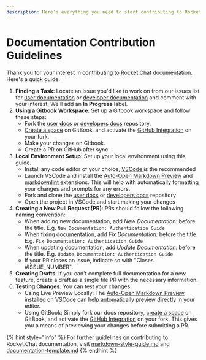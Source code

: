 ```yaml
---
description: Here's everything you need to start contributing to Rocket.Chat documentation.
---
```


# Documentation Contribution Guidelines

Thank you for your interest in contributing to Rocket.Chat documentation. Here's a quick guide:

1. **Finding a Task**: Locate an issue you'd like to work on from our issues list for [user documentation](https://github.com/RocketChat/docs/issues) or [developer documentation](https://github.com/RocketChat/developer-docs/issues) and comment with your interest. We'll add an **In Progress** label.
2. **Using a Gitbook Workspace**: Set up a Gitbook workspace and follow these steps:
   * Fork the [user docs](https://github.com/RocketChat/docs) or [developers docs](https://github.com/RocketChat/developer-docs) repository.
   * [Create a space](https://docs.gitbook.com/getting-started/content-structure/what-is-a-space#create-a-spacehttps://docs.gitbook.com/getting-started/content-structure/what-is-a-space#create-a-space) on GitBook, and activate the [GitHub Integration](https://docs.gitbook.com/product-tour/git-sync) on your fork.
   * Make your changes on Gitbook.
   * Create a PR on GitHub after sync.
3. **Local Environment Setup**: Set up your local environment using this guide.
   * Install any code editor of your choice, [VSCode ](https://code.visualstudio.com/)is the recommended
   * Launch VSCode and install the [Auto-Open Markdown Preview](https://marketplace.visualstudio.com/items?itemName=hnw.vscode-auto-open-markdown-preview) and [markdownlint ](https://marketplace.visualstudio.com/items?itemName=DavidAnson.vscode-markdownlint)extensions. This will help with automatically formatting your changes and prompts for any errors.
   * Fork and clone the [user docs](https://github.com/RocketChat/docs) or [developers docs](https://github.com/RocketChat/developer-docs) repository
   * Open the project in VSCode and start making your changes
4. **Creating a New Pull Request (PR)**: PRs should follow the following naming convention:
   * When adding new documentation, add _New Documentation:_ before the title. E.g. `New Documentation: Authentication Guide`
   * When fixing documentation, add _Fix Documentation:_ before the title. E.g. `Fix Documentation: Authentication Guide`
   * When updating documentation, add _Update Documentation:_ before the title. E.g. `Update Documentation: Authentication Guide`
   * If your PR closes an issue, indicate so with "Closes #ISSUE\_NUMBER".
5. **Creating Drafts**: If you can't complete full documentation for a new feature, create a draft as a single file PR with the necessary information.
6. **Testing Changes**: You can test your changes:
   * Using Live Preview Locally: The [Auto-Open Markdown Preview](https://marketplace.visualstudio.com/items?itemName=hnw.vscode-auto-open-markdown-preview) installed on VSCode can help automatically preview directly in your editor.
   * Using GitBook: Simply fork our docs repository, [create a space](https://docs.gitbook.com/getting-started/content-structure/what-is-a-space#create-a-spacehttps://docs.gitbook.com/getting-started/content-structure/what-is-a-space#create-a-space) on GitBook, and activate the [GitHub Integration](https://docs.gitbook.com/integrations/git-sync) on your fork. This gives you a means of previewing your changes before submitting a PR.

{% hint style="info" %}
For further guidelines on contributing to Rocket.Chat documentation, visit [markdown-style-guide.md](markdown-style-guide.md "mention") and [documentation-template.md](documentation-template.md "mention")
{% endhint %}
